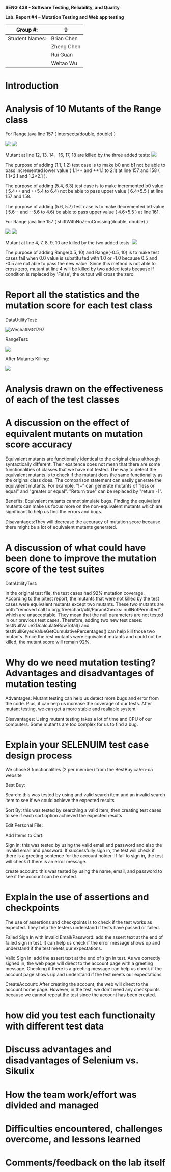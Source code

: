 **SENG 438 - Software Testing, Reliability, and Quality**

**Lab. Report \#4 – Mutation Testing and Web app testing**

| Group \#:      | 9          |
| -------------- | ---------- |
| Student Names: | Brian Chen |
|                | Zheng Chen |
|                | Rui Guan   |
|                | Weitao Wu  |

# Introduction

# Analysis of 10 Mutants of the Range class

For Range.java line 157 ( intersects(double, double) )

![](./media/Range1.PNG) ![](./media/Range1'.PNG)

Mutant at line 12, 13, 14，16, 17, 18 are killed by the three added tests:
![](./media/Range1killTest.PNG)

The purpose of adding (1.1, 1.2) test case is to make b0 and b1 not be able to pass incremented lower value ( 1.1++ and ++1.1 to 2.1) at line 157 and 158 ( 1.1<2.1 and 1.2<2.1 ).

The purpose of adding (5.4, 6.3) test case is to make incremented b0 value ( 5.4++ and ++5.4 to 6.4) not be able to pass upper value ( 6.4>5.5 ) at line 157 and 158.

The purpose of adding (5.6, 5.7) test case is to make decremented b0 value ( 5.6-- and --5.6 to 4.6) be able to pass upper value ( 4.6<5.5 ) at line 161.

For Range.java line 157 ( shiftWithNoZeroCrossing(double, double) )

![](./media/Range2.PNG) ![](./media/Range2'.PNG)

Mutant at line 4, 7, 8, 9, 10 are killed by the two added tests:
![](./media/Range2killTest.PNG)

The purpose of adding Range(0.5, 10) and Range(-0.5, 10) is to make test cases fail when 0.0 value is substitu
ted with 1.0 or -1.0 because 0.5 and -0.5 are not able to pass the new value. Since this method is not able to cross zero, mutant at line 4 will be killed by two added tests because if condition is replaced by 'False', the output will cross the zero.

# Report all the statistics and the mutation score for each test class

DataUtilityTest:

![WechatIMG1797](https://user-images.githubusercontent.com/74373450/158275924-0d96efa5-82b5-460e-b025-4a5881a96710.jpeg)

RangeTest:

![](./media/A3RangeTest.png)

After Mutants Killing:

![](./media/A4RangeTest.PNG)

# Analysis drawn on the effectiveness of each of the test classes

# A discussion on the effect of equivalent mutants on mutation score accuracy

Equivalent mutants are functionally identical to the original class although syntactically different. Their exsitence does not mean that there are some functionalities of classes that we have not tested. The way to detect the equivalent mutants is to check if the mutant does the same functionality as the original class does. The comparison statement can easily generate the equivalent mutants. For example, "!=" can generate mutants of "less or equal" and "greater or equal". "Return true" can be replaced by "return -1".

Benefits: Equivalent mutants cannot simulate bugs. Finding the equivalent mutants can make us focus more on the non-equivalent mutants which are significant to help us find the errors and bugs.

Disavantages:They will decrease the accuracy of mutation score because there might be a lot of equivalent mutants generated.

# A discussion of what could have been done to improve the mutation score of the test suites

DataUtilityTest:

In the original test file, the test cases had 92% mutation coverage. According to the pitest report, the mutants that were not killed by the test cases were equivalent mutants except two mutants. These two mutants are both "removed call to org/jfree/chart/util/ParamChecks::nullNotPermitted", which are unacceptable. They mean that the null parameters are not tested in our previous test cases. Therefore, adding two new test cases: testNullValue2DcalculateRowTotal() and testNullKeyedValueGetCumulativePercentages() can help kill those two mutants. Since the rest mutants were equivalent mutants and could not be killed, the mutant score will remain 92%.

# Why do we need mutation testing? Advantages and disadvantages of mutation testing

Advantages: Mutant testing can help us detect more bugs and error from the code. Plus, it can help us increase the coverage of our tests. After mutant testing, we can get a more stable and realiable system.

Disavantages: Using mutant testing takes a lot of time and CPU of our computers. Some mutants are too complex for us to find a bug.

# Explain your SELENUIM test case design process

We chose 8 functionalities (2 per member) from the BestBuy.ca/en-ca website

Best Buy:

Search: this was tested by using and valid search item and an invalid search item to see if we could achieve the expected results

Sort By: this was tested by searching a valid item, then creating test cases to see if each sort option achieved the expected results

Edit Personal File:

Add Items to Cart:

Sign in: this was tested by using the valid email and password and also the invalid email and password. If successfully sign in, the test will check if there is a greeting sentence for the account holder. If fail to sign in, the test will check if there is an error message.

create account: this was tested by using the name, email, and password to see if the account can be created.

# Explain the use of assertions and checkpoints

The use of assertions and checkpoints is to check if the test works as expected. They help the testers understand if tests have passed or failed.

Failed Sign In with Invalid Email/Password: add the assert text at the end of failed sign in test. It can help us check if the error message shows up and understand if the test meets our expectations.

Valid Sign In: add the assert text at the end of sign in test. As we correctly signed in, the web page will direct to the account page with a greeting message. Checking if there is a greeting message can help us check if the account page shows up and understand if the test meets our expectations.

CreateAccount: After creating the account, the web will direct to the account home page. However, in the test, we don't need any checkpoints because we cannot repeat the test since the account has been created.

# how did you test each functionaity with different test data

# Discuss advantages and disadvantages of Selenium vs. Sikulix

# How the team work/effort was divided and managed

# Difficulties encountered, challenges overcome, and lessons learned

# Comments/feedback on the lab itself
